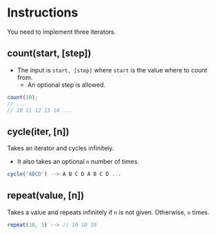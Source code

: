 # Instructions

You need to implement three iterators.

## count(start, [step])

- The input is `start, [step]` where `start` is the value where to count from.
  - An optional step is allowed.

```js
count(10);
// ...
// 10 11 12 13 14 ...
```

## cycle(iter, [n])

Takes an iterator and cycles infinitely.

- It also takes an optional `n` number of times.

```js
cycle('ABCD') --> A B C D A B C D ...
```

## repeat(value, [n])

Takes a value and repeats infinitely if `n` is not given. Otherwise, `n` times.

```js
repeat(10, 3) --> // 10 10 10
```

